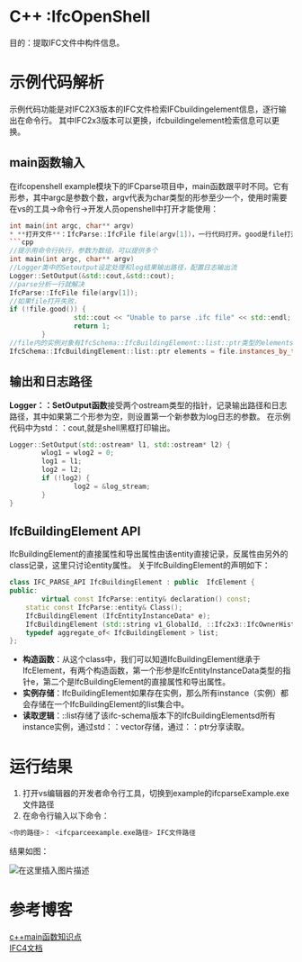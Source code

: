 # C++ :IfcOpenShell
目的：提取IFC文件中构件信息。
# 示例代码解析
示例代码功能是对IFC2X3版本的IFC文件检索IFCbuildingelement信息，逐行输出在命令行。
 其中IFC2x3版本可以更换，ifcbuildingelement检索信息可以更换。

## main函数输入
在ifcopenshell example模块下的IFCparse项目中，main函数跟平时不同。它有形参，其中argc是参数个数，argv代表为char类型的形参至少一个，使用时需要在vs的工具->命令行->开发人员openshell中打开才能使用：
```cpp
int main(int argc, char** argv)
* **打开文件**：IfcParse::IfcFile file(argv[1])，一行代码打开。good是file打开状态的参数，我记得有四个状态，good是1，如果不是good就是打开不成功，然后输出Unable to parse .ifc file
```cpp
//提示用命令行执行，参数为数组，可以提供多个
int main(int argc, char** argv)
//Logger类中的Setoutput设定处理和log结果输出路径，配置日志输出流
Logger::SetOutput(&std::cout,&std::cout);
//parse分析一行就解决
IfcParse::IfcFile file(argv[1]);
//如果file打开失败，
if (!file.good()) {
                std::cout << "Unable to parse .ifc file" << std::endl;
                return 1;
        }
//file内的实例对象有IfcSchema::IfcBuildingElement::list::ptr类型的elements存储，其中：：list存储了该ifc-schema版本下的xx实例属性，通过std：：vector存储，通过：：ptr分享读取
IfcSchema::IfcBuildingElement::list::ptr elements = file.instances_by_type<IfcSchema::IfcBuildingElement>();
```
## 输出和日志路径
**Logger：：SetOutput函数**接受两个ostream类型的指针，记录输出路径和日志路径，其中如果第二个形参为空，则设置第一个新参数为log日志的参数。
在示例代码中为std：：cout,就是shell黑框打印输出。

```cpp
Logger::SetOutput(std::ostream* l1, std::ostream* l2) {
        wlog1 = wlog2 = 0;
        log1 = l1; 
        log2 = l2; 
        if (!log2) {
                log2 = &log_stream;
        }
}
```
## IfcBuildingElement API
 IfcBuildingElement的直接属性和导出属性由该entity直接记录，反属性由另外的class记录，这里只讨论entity属性。
 关于IfcBuildingElement的声明如下：
```cpp
class IFC_PARSE_API IfcBuildingElement : public  IfcElement {
public:
        virtual const IfcParse::entity& declaration() const;
    static const IfcParse::entity& Class();
    IfcBuildingElement (IfcEntityInstanceData* e);
    IfcBuildingElement (std::string v1_GlobalId, ::Ifc2x3::IfcOwnerHistory* v2_OwnerHistory, boost::optional< std::string > v3_Name, boost::optional< std::string > v4_Description, boost::optional< std::string > v5_ObjectType, ::Ifc2x3::IfcObjectPlacement* v6_ObjectPlacement, ::Ifc2x3::IfcProductRepresentation* v7_Representation, boost::optional< std::string > v8_Tag);
    typedef aggregate_of< IfcBuildingElement > list;
};
```
* **构造函数**：从这个class中，我们可以知道IfcBuildingElement继承于IfcElement，有两个构造函数，第一个形参是IfcEntityInstanceData类型的指针e，第二个是IfcBuildingElement的直接属性和导出属性。
* **实例存储**：IfcBuildingElement如果存在实例，那么所有instance（实例）都会存储在一个IfcBuildingElement的list集合中。
* **读取逻辑**：::list存储了该ifc-schema版本下的IfcBuildingElementsd所有instance实例，通过std：：vector存储，通过：：ptr分享读取。
# 运行结果
1. 打开vs编辑器的开发者命令行工具，切换到example的ifcparseExample.exe文件路径
2. 在命令行输入以下命令：
```cpp
<你的路径>： <ifcparceexample.exe路径> IFC文件路径
```
结果如图：

![在这里插入图片描述](https://i-blog.csdnimg.cn/blog_migrate/bbcdfa779050fd77b7390821d9e118c1.png)
# 参考博客
[c++main函数知识点](https://blog.csdn.net/xinran0703/article/details/95487843)  
[IFC4文档](http://www.vfkjsd.cn/ifc/ifc4/index.htm)
